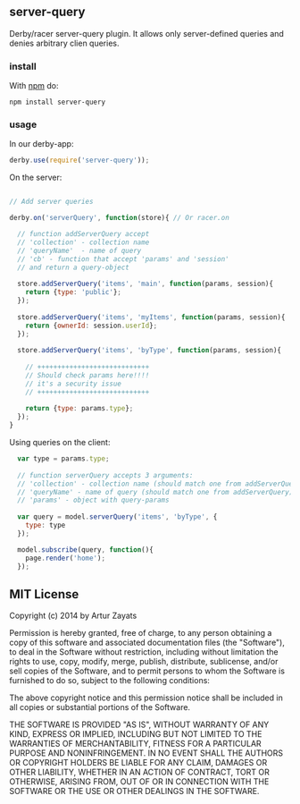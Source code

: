 ## server-query

Derby/racer server-query plugin. It allows only server-defined queries and denies arbitrary clien queries.

### install

With [npm](https://npmjs.org) do:

```
npm install server-query
```

### usage

In our derby-app:

```js
derby.use(require('server-query'));
```

On the server:
```js

// Add server queries  

derby.on('serverQuery', function(store){ // Or racer.on

  // function addServerQuery accept
  // 'collection' - collection name
  // 'queryName'  - name of query
  // 'cb' - function that accept 'params' and 'session'
  // and return a query-object
  
  store.addServerQuery('items', 'main', function(params, session){
    return {type: 'public'};
  });
  
  store.addServerQuery('items', 'myItems', function(params, session){
    return {ownerId: session.userId};
  });
  
  store.addServerQuery('items', 'byType', function(params, session){
    
    // ++++++++++++++++++++++++++++
    // Should check params here!!!!
    // it's a security issue
    // ++++++++++++++++++++++++++++
    
    return {type: params.type};
  });
}

```

Using queries on the client:

```js
  var type = params.type;
  
  // function serverQuery accepts 3 arguments:
  // 'collection' - collection name (should match one from addServerQuery)
  // 'queryName' - name of query (should match one from addServerQuery)
  // 'params' - object with query-params
  
  var query = model.serverQuery('items', 'byType', {
    type: type
  });

  model.subscribe(query, function(){
    page.render('home');
  });
```

## MIT License
Copyright (c) 2014 by Artur Zayats

Permission is hereby granted, free of charge, to any person obtaining a copy
of this software and associated documentation files (the "Software"), to deal
in the Software without restriction, including without limitation the rights
to use, copy, modify, merge, publish, distribute, sublicense, and/or sell
copies of the Software, and to permit persons to whom the Software is
furnished to do so, subject to the following conditions:

The above copyright notice and this permission notice shall be included in
all copies or substantial portions of the Software.

THE SOFTWARE IS PROVIDED "AS IS", WITHOUT WARRANTY OF ANY KIND, EXPRESS OR
IMPLIED, INCLUDING BUT NOT LIMITED TO THE WARRANTIES OF MERCHANTABILITY,
FITNESS FOR A PARTICULAR PURPOSE AND NONINFRINGEMENT. IN NO EVENT SHALL THE
AUTHORS OR COPYRIGHT HOLDERS BE LIABLE FOR ANY CLAIM, DAMAGES OR OTHER
LIABILITY, WHETHER IN AN ACTION OF CONTRACT, TORT OR OTHERWISE, ARISING FROM,
OUT OF OR IN CONNECTION WITH THE SOFTWARE OR THE USE OR OTHER DEALINGS IN
THE SOFTWARE.
